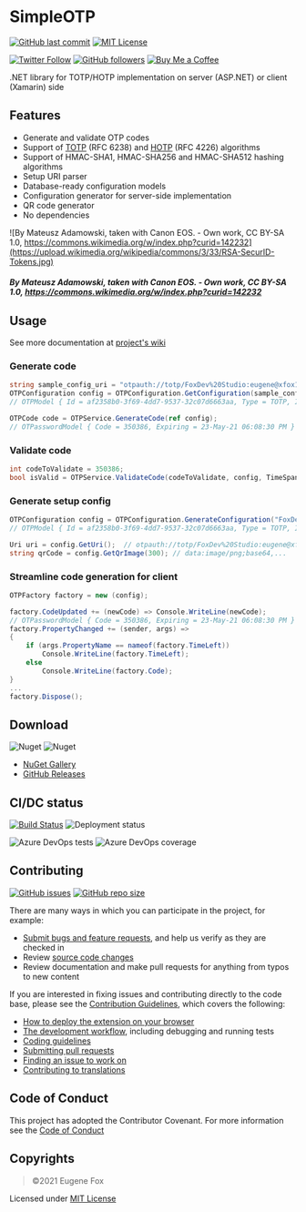 # SimpleOTP
[![GitHub last commit](https://img.shields.io/github/last-commit/xfox111/SimpleOTP)](https://github.com/xfox111/SimpleOTP/commits/master)
[![MIT License](https://img.shields.io/github/license/xfox111/SimpleOTP)](https://opensource.org/licenses/MIT)

[![Twitter Follow](https://img.shields.io/twitter/follow/xfox111?style=social)](https://twitter.com/xfox111)
[![GitHub followers](https://img.shields.io/github/followers/xfox111?label=Follow%20@xfox111&style=social)](https://github.com/xfox111)
[![Buy Me a Coffee](https://img.shields.io/badge/Buy%20Me%20a%20Coffee-%40xfox111-orange)](https://buymeacoffee.com/xfox111)

.NET library for TOTP/HOTP implementation on server (ASP.NET) or client (Xamarin) side

## Features
- Generate and validate OTP codes
- Support of [TOTP](https://en.wikipedia.org/wiki/Time-based_One-time_password) (RFC 6238) and [HOTP](https://en.wikipedia.org/wiki/HMAC-based_one-time_password) (RFC 4226) algorithms
- Support of HMAC-SHA1, HMAC-SHA256 and HMAC-SHA512 hashing algorithms
- Setup URI parser
- Database-ready configuration models
- Configuration generator for server-side implementation
- QR code generator
- No dependencies

![By Mateusz Adamowski, taken with Canon EOS. - Own work, CC BY-SA 1.0, https://commons.wikimedia.org/w/index.php?curid=142232](https://upload.wikimedia.org/wikipedia/commons/3/33/RSA-SecurID-Tokens.jpg)
##### By Mateusz Adamowski, taken with Canon EOS. - Own work, CC BY-SA 1.0, https://commons.wikimedia.org/w/index.php?curid=142232

## Usage
See more documentation at [project's wiki](https://github.com/xfox111/SimpleOTP/wiki)
### Generate code
```csharp
string sample_config_uri = "otpauth://totp/FoxDev%20Studio:eugene@xfox111.net?secret=ESQVTYRM2CWZC3NX24GRRWIAUUWVHWQH&issuer=FoxDev%20Studio";
OTPConfiguration config = OTPConfiguration.GetConfiguration(sample_config_uri);
// OTPModel { Id = af2358b0-3f69-4dd7-9537-32c07d6663aa, Type = TOTP, IssuerLabel = FoxDev Studio, AccountName = eugene@xfox111.net, Secret = ESQVTYRM2CWZC3NX24GRRWIAUUWVHWQH, Issuer = FoxDev Studio, Algorithm = SHA1, Digits = 6, Counter = 0, Period = 00:00:30 }

OTPCode code = OTPService.GenerateCode(ref config);
// OTPasswordModel { Code = 350386, Expiring = 23-May-21 06:08:30 PM }
```

### Validate code
```csharp
int codeToValidate = 350386;
bool isValid = OTPService.ValidateCode(codeToValidate, config, TimeSpan.FromSeconds(30)); // True
```

### Generate setup config
```csharp
OTPConfiguration config = OTPConfiguration.GenerateConfiguration("FoxDev Studio", "eugene@xfox111.net");
// OTPModel { Id = af2358b0-3f69-4dd7-9537-32c07d6663aa, Type = TOTP, IssuerLabel = FoxDev Studio, AccountName = eugene@xfox111.net, Secret = ESQVTYRM2CWZC3NX24GRRWIAUUWVHWQH, Issuer = FoxDev Studio, Algorithm = SHA1, Digits = 6, Counter = 0, Period = 00:00:30 }

Uri uri = config.GetUri();	// otpauth://totp/FoxDev%20Studio:eugene@xfox111.net?secret=ESQVTYRM2CWZC3NX24GRRWIAUUWVHWQH&issuer=FoxDev%20Studio
string qrCode = config.GetQrImage(300); // data:image/png;base64,...
```

### Streamline code generation for client
```csharp
OTPFactory factory = new (config);

factory.CodeUpdated += (newCode) => Console.WriteLine(newCode);
// OTPasswordModel { Code = 350386, Expiring = 23-May-21 06:08:30 PM }
factory.PropertyChanged += (sender, args) =>
{
	if (args.PropertyName == nameof(factory.TimeLeft))
		Console.WriteLine(factory.TimeLeft);
	else
		Console.WriteLine(factory.Code);
}
...
factory.Dispose();

```

## Download
![Nuget](https://img.shields.io/nuget/v/SimpleOTP)
![Nuget](https://img.shields.io/nuget/dt/SimpleOTP)
- [NuGet Gallery](https://www.nuget.org/packages/SimpleOTP)
- [GitHub Releases](https://github.com/xfox111/SimpleOTP/releases/latest)

## CI/DC status
[![Build Status](https://dev.azure.com/xfox111/GitHub%20CI/_apis/build/status/XFox111.SimpleOTP?branchName=master)](https://dev.azure.com/xfox111/GitHub%20CI/_build/latest?definitionId=13)
![Deployment status](https://vsrm.dev.azure.com/xfox111/_apis/public/Release/badge/e42c572c-a3cd-4aac-bbb1-f720d9ccb5ea/3/15)

![Azure DevOps tests](https://img.shields.io/azure-devops/tests/xfox111/GitHub%2520CI/13?label=Tests)
![Azure DevOps coverage](https://img.shields.io/azure-devops/coverage/xfox111/GitHub%2520CI/13?label=Code+coverage)

## Contributing
[![GitHub issues](https://img.shields.io/github/issues/xfox111/SimpleOTP)](https://github.com/xfox111/SimpleOTP/issues)
[![GitHub repo size](https://img.shields.io/github/repo-size/xfox111/SimpleOTP?label=repo%20size)](https://github.com/xfox111/SimpleOTP)

There are many ways in which you can participate in the project, for example:
- [Submit bugs and feature requests](https://github.com/xfox111/SimpleOTP/issues), and help us verify as they are checked in
- Review [source code changes](https://github.com/xfox111/SimpleOTP/pulls)
- Review documentation and make pull requests for anything from typos to new content

If you are interested in fixing issues and contributing directly to the code base, please see the [Contribution Guidelines](https://github.com/XFox111/SimpleOTP/blob/master/CONTRIBUTING.md), which covers the following:
- [How to deploy the extension on your browser](https://github.com/XFox111/SimpleOTP/blob/master/CONTRIBUTING.md#deploy-test-version-on-your-browser)
- [The development workflow](https://github.com/XFox111/SimpleOTP/blob/master/CONTRIBUTING.md#development-workflow), including debugging and running tests
- [Coding guidelines](https://github.com/XFox111/SimpleOTP/blob/master/CONTRIBUTING.md#coding-guidelines)
- [Submitting pull requests](https://github.com/XFox111/SimpleOTP/blob/master/CONTRIBUTING.md#submitting-pull-requests)
- [Finding an issue to work on](https://github.com/XFox111/SimpleOTP/blob/master/CONTRIBUTING.md#finding-an-issue-to-work-on)
- [Contributing to translations](https://github.com/XFox111/SimpleOTP/blob/master/CONTRIBUTING.md#contributing-to-translations)

## Code of Conduct
This project has adopted the Contributor Covenant. For more information see the [Code of Conduct](https://github.com/XFox111/SimpleOTP/blob/master/CODE_OF_CONDUCT.md)

## Copyrights
> ©2021 Eugene Fox

Licensed under [MIT License](https://opensource.org/licenses/MIT)
